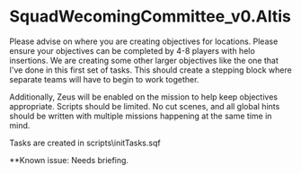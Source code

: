 # SquadWecomingCommittee_v0.Altis

Please advise on where you are creating objectives for locations. Please ensure your objectives can be completed by 4-8 players with helo insertions. We are creating some other larger objectives like the one that I've done in this first set of tasks. This should create a stepping block where separate teams will have to begin to work together. 

Additionally, Zeus will be enabled on the mission to help keep objectives appropriate. Scripts should be limited. No cut scenes, and all global hints should be written with multiple missions happening at the same time in mind.

Tasks are created in scripts\initTasks.sqf

**Known issue:
Needs briefing.


